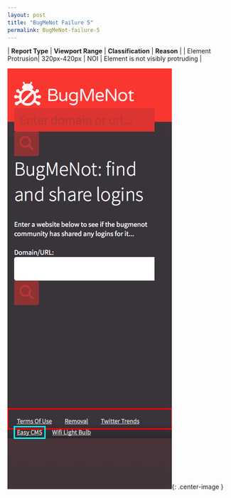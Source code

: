 ```yaml
---
layout: post
title: "BugMeNot Failure 5"
permalink: BugMeNot-failure-5
---
```

| **Report Type** | **Viewport Range** | **Classification** | **Reason** |
| Element Protrusion| 320px-420px | NOI | Element is not visibly protruding | 

![Screenshot of the fault](../assets/images/BugMeNot/fault5/overflow-Width370.png){: .center-image }